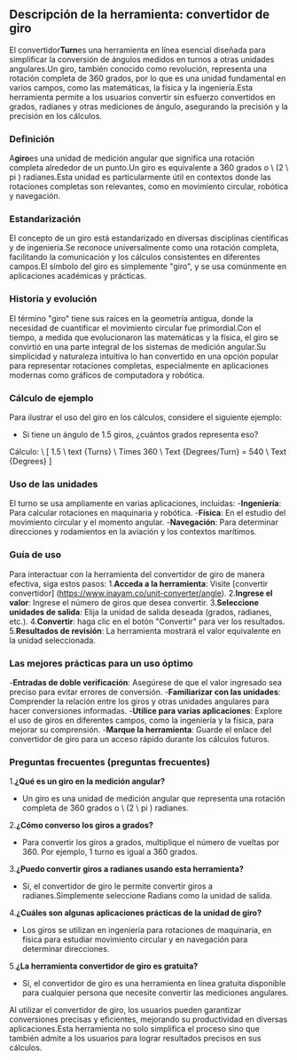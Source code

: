## Descripción de la herramienta: convertidor de giro

El convertidor**Turn**es una herramienta en línea esencial diseñada para simplificar la conversión de ángulos medidos en turnos a otras unidades angulares.Un giro, también conocido como revolución, representa una rotación completa de 360 ​​grados, por lo que es una unidad fundamental en varios campos, como las matemáticas, la física y la ingeniería.Esta herramienta permite a los usuarios convertir sin esfuerzo convertidos en grados, radianes y otras mediciones de ángulo, asegurando la precisión y la precisión en los cálculos.

### Definición

A**giro**es una unidad de medición angular que significa una rotación completa alrededor de un punto.Un giro es equivalente a 360 grados o \ (2 \ pi \) radianes.Esta unidad es particularmente útil en contextos donde las rotaciones completas son relevantes, como en movimiento circular, robótica y navegación.

### Estandarización

El concepto de un giro está estandarizado en diversas disciplinas científicas y de ingeniería.Se reconoce universalmente como una rotación completa, facilitando la comunicación y los cálculos consistentes en diferentes campos.El símbolo del giro es simplemente "giro", y se usa comúnmente en aplicaciones académicas y prácticas.

### Historia y evolución

El término "giro" tiene sus raíces en la geometría antigua, donde la necesidad de cuantificar el movimiento circular fue primordial.Con el tiempo, a medida que evolucionaron las matemáticas y la física, el giro se convirtió en una parte integral de los sistemas de medición angular.Su simplicidad y naturaleza intuitiva lo han convertido en una opción popular para representar rotaciones completas, especialmente en aplicaciones modernas como gráficos de computadora y robótica.

### Cálculo de ejemplo

Para ilustrar el uso del giro en los cálculos, considere el siguiente ejemplo:
- Si tiene un ángulo de 1.5 giros, ¿cuántos grados representa eso?

Cálculo:
\ [
1.5 \ text {Turns} \ Times 360 \ Text {Degrees/Turn} = 540 \ Text {Degrees}
\]

### Uso de las unidades

El turno se usa ampliamente en varias aplicaciones, incluidas:
-**Ingeniería**: Para calcular rotaciones en maquinaria y robótica.
-**Física**: En el estudio del movimiento circular y el momento angular.
-**Navegación**: Para determinar direcciones y rodamientos en la aviación y los contextos marítimos.

### Guía de uso

Para interactuar con la herramienta del convertidor de giro de manera efectiva, siga estos pasos:
1.**Acceda a la herramienta**: Visite [convertir convertidor] (https://www.inayam.co/unit-converter/angle).
2.**Ingrese el valor**: Ingrese el número de giros que desea convertir.
3.**Seleccione unidades de salida**: Elija la unidad de salida deseada (grados, radianes, etc.).
4.**Convertir**: haga clic en el botón "Convertir" para ver los resultados.
5.**Resultados de revisión**: La herramienta mostrará el valor equivalente en la unidad seleccionada.

### Las mejores prácticas para un uso óptimo

-**Entradas de doble verificación**: Asegúrese de que el valor ingresado sea preciso para evitar errores de conversión.
-**Familiarizar con las unidades**: Comprender la relación entre los giros y otras unidades angulares para hacer conversiones informadas.
-**Utilice para varias aplicaciones**: Explore el uso de giros en diferentes campos, como la ingeniería y la física, para mejorar su comprensión.
-**Marque la herramienta**: Guarde el enlace del convertidor de giro para un acceso rápido durante los cálculos futuros.

### Preguntas frecuentes (preguntas frecuentes)

1.**¿Qué es un giro en la medición angular?**
- Un giro es una unidad de medición angular que representa una rotación completa de 360 ​​grados o \ (2 \ pi \) radianes.

2.**¿Cómo converso los giros a grados?**
- Para convertir los giros a grados, multiplique el número de vueltas por 360. Por ejemplo, 1 turno es igual a 360 grados.

3.**¿Puedo convertir giros a radianes usando esta herramienta?**
- Sí, el convertidor de giro le permite convertir giros a radianes.Simplemente seleccione Radians como la unidad de salida.

4.**¿Cuáles son algunas aplicaciones prácticas de la unidad de giro?**
- Los giros se utilizan en ingeniería para rotaciones de maquinaria, en física para estudiar movimiento circular y en navegación para determinar direcciones.

5.**¿La herramienta convertidor de giro es gratuita?**
- Sí, el convertidor de giro es una herramienta en línea gratuita disponible para cualquier persona que necesite convertir las mediciones angulares.

Al utilizar el convertidor de giro, los usuarios pueden garantizar conversiones precisas y eficientes, mejorando su productividad en diversas aplicaciones.Esta herramienta no solo simplifica el proceso sino que también admite a los usuarios para lograr resultados precisos en sus cálculos.